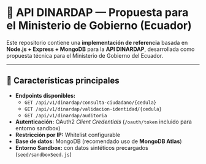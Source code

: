 # 🧩 API DINARDAP — Propuesta para el Ministerio de Gobierno (Ecuador)

Este repositorio contiene una **implementación de referencia** basada en **Node.js + Express + MongoDB** para la **API DINARDAP**, desarrollada como propuesta técnica para el Ministerio de Gobierno del Ecuador.

---

## 🚀 Características principales

- **Endpoints disponibles:**
  - `GET /api/v1/dinardap/consulta-ciudadano/{cedula}`
  - `GET /api/v1/dinardap/validacion-identidad/{cedula}`
  - `GET /api/v1/dinardap/auditoria`
- **Autenticación:** OAuth2 *Client Credentials* (`/oauth/token` incluido para entorno sandbox)
- **Restricción por IP:** Whitelist configurable
- **Base de datos:** MongoDB (recomendado uso de **MongoDB Atlas**)
- **Entorno Sandbox:** con datos sintéticos precargados (`seed/sandboxSeed.js`)
